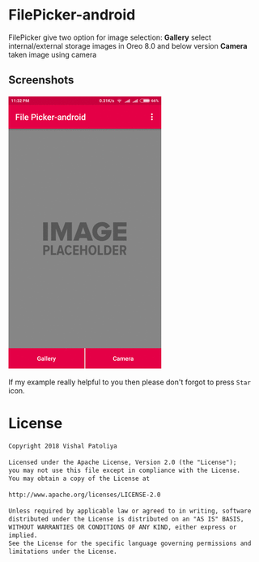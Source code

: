 # FilePicker-android

FilePicker give two option for image selection:
**Gallery** select internal/external storage images in Oreo 8.0 and below version
**Camera** taken image using camera

Screenshots
-----------

![screenshot][1]

If my example really helpful to you then please don't forgot to press `Star` icon.

[1]: ./art/art.gif
# License
```license
Copyright 2018 Vishal Patoliya

Licensed under the Apache License, Version 2.0 (the "License");
you may not use this file except in compliance with the License.
You may obtain a copy of the License at

http://www.apache.org/licenses/LICENSE-2.0

Unless required by applicable law or agreed to in writing, software
distributed under the License is distributed on an "AS IS" BASIS,
WITHOUT WARRANTIES OR CONDITIONS OF ANY KIND, either express or implied.
See the License for the specific language governing permissions and
limitations under the License.
```
